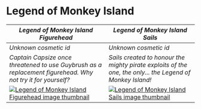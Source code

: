 # Legend of Monkey Island

| *Legend of Monkey Island Figurehead* | *Legend of Monkey Island Sails* |
| ------------------------------------ | ------------------------------- |
| *Unknown cosmetic id* | *Unknown cosmetic id* |
| *Captain Capsize once threatened to use Guybrush as a replacement figurehead. Why not try it for yourself?* | *Sails created to honour the mighty pirate exploits of the one, the only... the Legend of Monkey Island!* |
| [![*Legend of Monkey Island Figurehead* image thumbnail](https://cdn.merciasquill.com/images/67035fed8ad30bf0035179c4)](https://seaofthieves.wiki.gg/wiki/Legend_of_Monkey_Island_Figurehead) | [![*Legend of Monkey Island Sails* image thumbnail](https://cdn.merciasquill.com/images/67035fed8ad30bf0035179c4)](https://seaofthieves.wiki.gg/wiki/Legend_of_Monkey_Island_Sails) |
